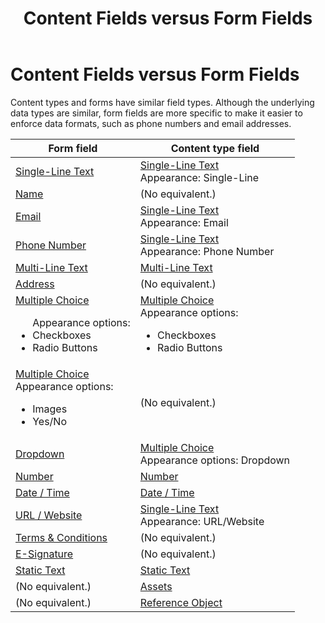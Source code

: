 ﻿---
uid: content-fields-versus-form-fields
locale: en
title: Content Fields versus Form Fields
dnneditions: Evoq Engage
dnnversion: 09.02.00
---

# Content Fields versus Form Fields

Content types and forms have similar field types. Although the underlying data types are similar, form fields are more specific to make it easier to enforce data formats, such as phone numbers and email addresses.

|**Form field**|**Content type field**|
|---|---|
|[Single-Line Text](xref:form-field-single-line-text)|[Single-Line Text](xref:content-field-single-line-text) <br /> Appearance: Single-Line|
|[Name](xref:form-field-name)|(No equivalent.)|
|[Email](xref:form-field-email)|[Single-Line Text](xref:content-field-single-line-text)<br />Appearance: Email|
|[Phone Number](xref:form-field-phone-number)|[Single-Line Text](xref:content-field-single-line-text)<br />Appearance: Phone Number|
|[Multi-Line Text](xref:form-field-multi-line-text)|[Multi-Line Text](xref:content-field-multi-line-text)|
|[Address](xref:form-field-address)|(No equivalent.)|
|[Multiple Choice](xref:form-field-multiple-choice)<br /><ul>Appearance options:<li>Checkboxes</li><li>Radio Buttons</li></ul>|[Multiple Choice](xref:content-field-multiple-choice)<br />Appearance options:<ul><li>Checkboxes</li><li>Radio Buttons</li></ul>|
|[Multiple Choice](xref:form-field-multiple-choice)<br />Appearance options:<ul><li>Images</li><li>Yes/No</li></ul>|(No equivalent.)|
|[Dropdown](xref:form-field-dropdown)|[Multiple Choice](xref:content-field-multiple-choice)<br />Appearance options: Dropdown|
|[Number](xref:form-field-number)|[Number](xref:content-field-number)|
|[Date / Time](xref:form-field-date-time)|[Date / Time](xref:content-field-date-time)|
|[URL / Website](xref:form-field-url-website)|[Single-Line Text](xref:content-field-single-line-text)<br />Appearance: URL/Website|
|[Terms & Conditions](xref:form-field-terms-conditions)|(No equivalent.)|
|[E-Signature](xref:form-field-esignature)|(No equivalent.)|
|[Static Text](xref:form-field-static-text)|[Static Text](xref:content-field-static-text)|
|(No equivalent.)|[Assets](xref:content-field-assets)|
|(No equivalent.)|[Reference Object](xref:content-field-reference-object)|
